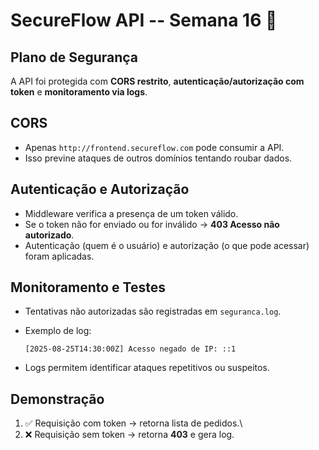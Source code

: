 # SecureFlow API -- Semana 16 🚀

## Plano de Segurança

A API foi protegida com **CORS restrito**, **autenticação/autorização
com token** e **monitoramento via logs**.

## CORS

-   Apenas `http://frontend.secureflow.com` pode consumir a API.
-   Isso previne ataques de outros domínios tentando roubar dados.

## Autenticação e Autorização

-   Middleware verifica a presença de um token válido.
-   Se o token não for enviado ou for inválido → **403 Acesso não
    autorizado**.
-   Autenticação (quem é o usuário) e autorização (o que pode acessar)
    foram aplicadas.

## Monitoramento e Testes

-   Tentativas não autorizadas são registradas em `seguranca.log`.

-   Exemplo de log:

        [2025-08-25T14:30:00Z] Acesso negado de IP: ::1

-   Logs permitem identificar ataques repetitivos ou suspeitos.

## Demonstração

1.  ✅ Requisição com token → retorna lista de pedidos.\
2.  ❌ Requisição sem token → retorna **403** e gera log.
